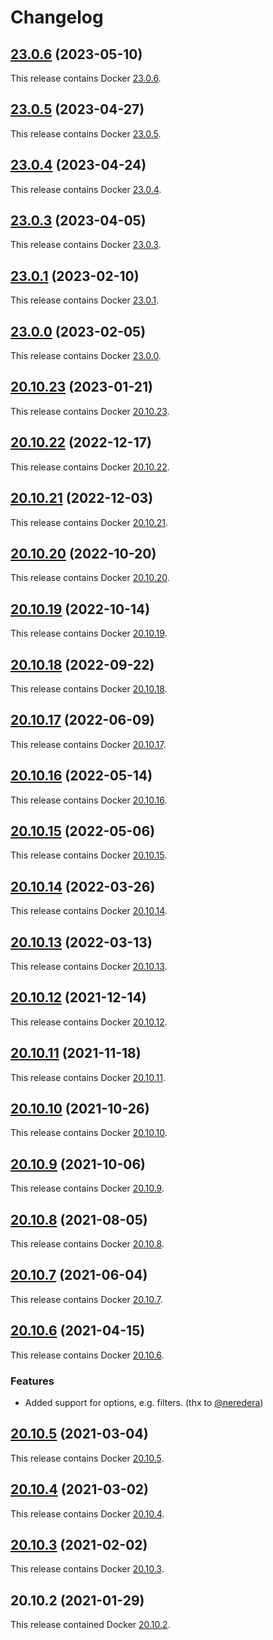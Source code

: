 # Changelog

## [23.0.6](https://github.com/jokay/docker-prune/releases/tag/23.0.6) (2023-05-10)

This release contains Docker [23.0.6](https://docs.docker.com/engine/release-notes/23.0/#2306).

## [23.0.5](https://github.com/jokay/docker-prune/releases/tag/23.0.5) (2023-04-27)

This release contains Docker [23.0.5](https://docs.docker.com/engine/release-notes/23.0/#2305).

## [23.0.4](https://github.com/jokay/docker-prune/releases/tag/23.0.4) (2023-04-24)

This release contains Docker [23.0.4](https://docs.docker.com/engine/release-notes/23.0/#2304).

## [23.0.3](https://github.com/jokay/docker-prune/releases/tag/23.0.3) (2023-04-05)

This release contains Docker [23.0.3](https://docs.docker.com/engine/release-notes/23.0/#2303).

## [23.0.1](https://github.com/jokay/docker-prune/releases/tag/23.0.1) (2023-02-10)

This release contains Docker [23.0.1](https://docs.docker.com/engine/release-notes/23.0/#2301).

## [23.0.0](https://github.com/jokay/docker-prune/releases/tag/23.0.0) (2023-02-05)

This release contains Docker [23.0.0](https://docs.docker.com/engine/release-notes/23.0/#2300).

## [20.10.23](https://github.com/jokay/docker-prune/releases/tag/20.10.23) (2023-01-21)

This release contains Docker [20.10.23](https://docs.docker.com/engine/release-notes/20.10/#201023).

## [20.10.22](https://github.com/jokay/docker-prune/releases/tag/20.10.22) (2022-12-17)

This release contains Docker [20.10.22](https://docs.docker.com/engine/release-notes/20.10/#201022).

## [20.10.21](https://github.com/jokay/docker-prune/releases/tag/20.10.21) (2022-12-03)

This release contains Docker [20.10.21](https://docs.docker.com/engine/release-notes/20.10/#201021).

## [20.10.20](https://github.com/jokay/docker-prune/releases/tag/20.10.20) (2022-10-20)

This release contains Docker [20.10.20](https://docs.docker.com/engine/release-notes/20.10/#201020).

## [20.10.19](https://github.com/jokay/docker-prune/releases/tag/20.10.19) (2022-10-14)

This release contains Docker [20.10.19](https://docs.docker.com/engine/release-notes/20.10/#201019).

## [20.10.18](https://github.com/jokay/docker-prune/releases/tag/20.10.18) (2022-09-22)

This release contains Docker [20.10.18](https://docs.docker.com/engine/release-notes/20.10/#201018).

## [20.10.17](https://github.com/jokay/docker-prune/releases/tag/20.10.17) (2022-06-09)

This release contains Docker [20.10.17](https://docs.docker.com/engine/release-notes/20.10/#201017).

## [20.10.16](https://github.com/jokay/docker-prune/releases/tag/20.10.16) (2022-05-14)

This release contains Docker [20.10.16](https://docs.docker.com/engine/release-notes/20.10/#201016).

## [20.10.15](https://github.com/jokay/docker-prune/releases/tag/20.10.15) (2022-05-06)

This release contains Docker [20.10.15](https://docs.docker.com/engine/release-notes/20.10/#201015).

## [20.10.14](https://github.com/jokay/docker-prune/releases/tag/20.10.14) (2022-03-26)

This release contains Docker [20.10.14](https://docs.docker.com/engine/release-notes/20.10/#201014).

## [20.10.13](https://github.com/jokay/docker-prune/releases/tag/20.10.13) (2022-03-13)

This release contains Docker [20.10.13](https://docs.docker.com/engine/release-notes/20.10/#201013).

## [20.10.12](https://github.com/jokay/docker-prune/releases/tag/20.10.12) (2021-12-14)

This release contains Docker [20.10.12](https://docs.docker.com/engine/release-notes/20.10/#201012).

## [20.10.11](https://github.com/jokay/docker-prune/releases/tag/20.10.11) (2021-11-18)

This release contains Docker [20.10.11](https://docs.docker.com/engine/release-notes/20.10/#201011).

## [20.10.10](https://github.com/jokay/docker-prune/releases/tag/20.10.10) (2021-10-26)

This release contains Docker [20.10.10](https://docs.docker.com/engine/release-notes/20.10/#201010).

## [20.10.9](https://github.com/jokay/docker-prune/releases/tag/20.10.9) (2021-10-06)

This release contains Docker [20.10.9](https://docs.docker.com/engine/release-notes/20.10/#20109).

## [20.10.8](https://github.com/jokay/docker-prune/releases/tag/20.10.8) (2021-08-05)

This release contains Docker [20.10.8](https://docs.docker.com/engine/release-notes/20.10/#20108).

## [20.10.7](https://github.com/jokay/docker-prune/releases/tag/20.10.7) (2021-06-04)

This release contains Docker [20.10.7](https://docs.docker.com/engine/release-notes/20.10/#20107).

## [20.10.6](https://github.com/jokay/docker-prune/releases/tag/20.10.6) (2021-04-15)

This release contains Docker [20.10.6](https://docs.docker.com/engine/release-notes/20.10/#20106).

### Features

- Added support for options, e.g. filters. (thx to [@neredera](https://github.com/neredera))

## [20.10.5](https://github.com/jokay/docker-prune/releases/tag/20.10.5) (2021-03-04)

This release contains Docker [20.10.5](https://docs.docker.com/engine/release-notes/20.10/#20105).

## [20.10.4](https://github.com/jokay/docker-prune/releases/tag/20.10.4) (2021-03-02)

This release contains Docker [20.10.4](https://docs.docker.com/engine/release-notes/20.10/#20104).

## [20.10.3](https://github.com/jokay/docker-prune/releases/tag/20.10.3) (2021-02-02)

This release contains Docker [20.10.3](https://docs.docker.com/engine/release-notes/20.10/#20103).

## 20.10.2 (2021-01-29)

This release contained Docker [20.10.2](https://docs.docker.com/engine/release-notes/20.10/#20102).
